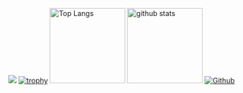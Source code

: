 ![](https://github-profile-summary-cards.vercel.app/api/cards/profile-details?username=Buddies-as-you-know&theme=2077)
[![trophy](https://github-profile-trophy.vercel.app/?username=Buddies-as-you-know&theme=onedark)](https://github-profile-trophy.vercel.app/?username=ryo-ma&theme=tokyonight)
<img alt="Top Langs" height="150px" src="https://github-readme-stats.vercel.app/api/top-langs/?username=Buddies-as-you-know&layout=compact&count_private=true&show_icons=true&theme=tokyonight" />
<img alt="github stats" height="150px" src="https://github-readme-stats.vercel.app/api?username=Buddies-as-you-know&count_private=true&show_icons=true&show_icons=true&theme=tokyonight" />
[![Github](https://img.shields.io/badge/--FFFFFF?style=social&logo=github&label=Follow%20Buddies-as-you-know)](https://github.com/Buddies-as-you-know)
